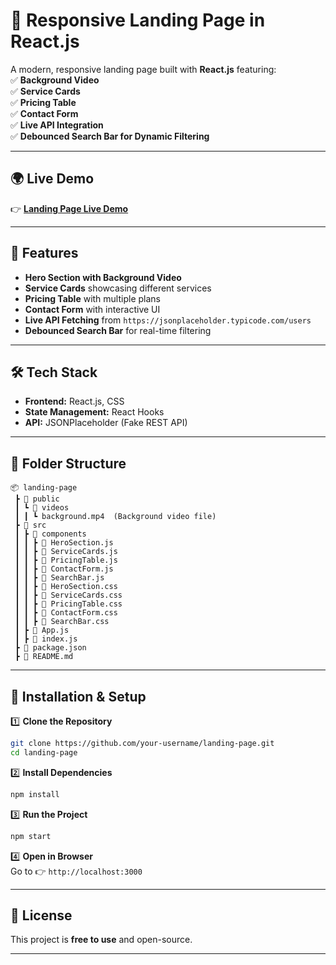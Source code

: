 
# 🚀 **Responsive Landing Page in React.js**  

A modern, responsive landing page built with **React.js** featuring:  
✅ **Background Video**  
✅ **Service Cards**  
✅ **Pricing Table**  
✅ **Contact Form**  
✅ **Live API Integration**  
✅ **Debounced Search Bar for Dynamic Filtering**  

---

## **🌍 Live Demo**
👉 **[Landing Page Live Demo](https://landing-page-house-of-marktech.vercel.app/)**  

---

## **📌 Features**
- **Hero Section with Background Video**  
- **Service Cards** showcasing different services  
- **Pricing Table** with multiple plans  
- **Contact Form** with interactive UI  
- **Live API Fetching** from `https://jsonplaceholder.typicode.com/users`  
- **Debounced Search Bar** for real-time filtering  

---

## **🛠 Tech Stack**
- **Frontend:** React.js, CSS  
- **State Management:** React Hooks  
- **API:** JSONPlaceholder (Fake REST API)  

---

## **📂 Folder Structure**
```
📦 landing-page
 ┣ 📂 public
 ┃ ┗ 📂 videos
 ┃ ┃ ┗ background.mp4  (Background video file)
 ┣ 📂 src
 ┃ ┣ 📂 components
 ┃ ┃ ┣ 📜 HeroSection.js
 ┃ ┃ ┣ 📜 ServiceCards.js
 ┃ ┃ ┣ 📜 PricingTable.js
 ┃ ┃ ┣ 📜 ContactForm.js
 ┃ ┃ ┣ 📜 SearchBar.js
 ┃ ┃ ┣ 📜 HeroSection.css
 ┃ ┃ ┣ 📜 ServiceCards.css
 ┃ ┃ ┣ 📜 PricingTable.css
 ┃ ┃ ┣ 📜 ContactForm.css
 ┃ ┃ ┣ 📜 SearchBar.css
 ┃ ┣ 📜 App.js
 ┃ ┣ 📜 index.js
 ┣ 📜 package.json
 ┣ 📜 README.md
```

---

## **🚀 Installation & Setup**
1️⃣ **Clone the Repository**  
```sh
git clone https://github.com/your-username/landing-page.git
cd landing-page
```

2️⃣ **Install Dependencies**  
```sh
npm install
```

3️⃣ **Run the Project**  
```sh
npm start
```

4️⃣ **Open in Browser**  
Go to 👉 `http://localhost:3000`

---

## **📜 License**
This project is **free to use** and open-source.  

---
